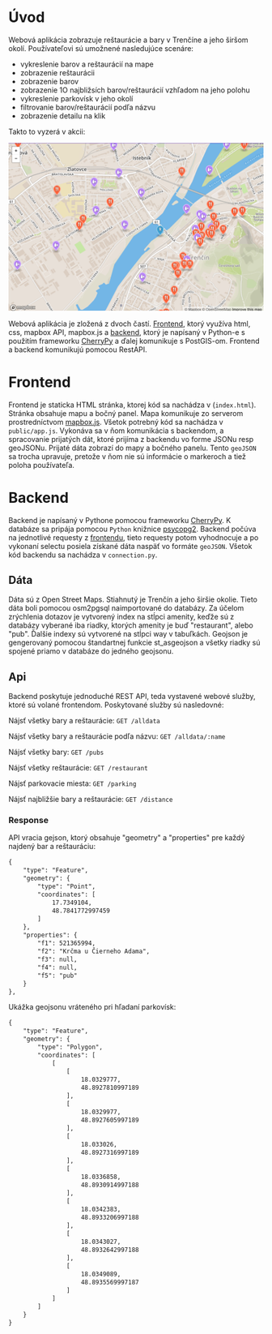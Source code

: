 # Úvod
Webová aplikácia zobrazuje reštaurácie a bary v Trenčíne a jeho širšom okolí.
Používateľovi sú umožnené nasledujúce scenáre:
  - vykreslenie barov a reštaurácií na mape 
  - zobrazenie reštaurácii
  - zobrazenie barov
  - zobrazenie 1O najbližsích barov/reštaurácií vzhľadom na jeho polohu
  - vykreslenie parkovísk v jeho okolí
  - filtrovanie barov/reštaurácií podľa názvu
  - zobrazenie detailu na klik

Takto to vyzerá v akcii:

![Screenshot](screenshot.png)

Webová aplikácia je zložená z dvoch častí. [Frontend](#frontend), ktorý využíva html, css, mapbox API, mapbox.js a [backend](#backend), ktorý je napísaný v Python-e s použitím frameworku [CherryPy](#http://cherrypy.org) a ďalej komunikuje s PostGIS-om. Frontend a backend komunikujú pomocou RestAPI.

# Frontend

Frontend je staticka HTML stránka, ktorej kód sa nachádza v (`index.html`). Stránka obsahuje mapu a bočný panel. Mapa komunikuje zo serverom prostredníctvom [mapbox.js](https://api.mapbox.com/mapbox.js/v3.1.1/mapbox.js). Všetok potrebný kód sa nachádza v `public/app.js`. Vykonáva sa v ňom komunikácia s backendom, a spracovanie prijatých dát, ktoré prijíma z backendu vo forme JSONu resp geoJSONu. Prijaté dáta zobrazí do mapy a bočného panelu. Tento `geoJSON` sa trocha upravuje, pretože v ňom nie sú informácie o markeroch a tiež poloha používateľa.

# Backend

Backend je napísaný v Pythone pomocou frameworku [CherryPy](#http://cherrypy.org). K databáze sa pripája pomocou `Python` knižnice [psycopg2](http://initd.org/psycopg/). Backend počúva na jednotlivé requesty z [frontendu](#frontend), tieto requesty potom vyhodnocuje a po vykonaní selectu posiela získané dáta naspäť vo formáte `geoJSON`. Všetok kód backendu sa nachádza v `connection.py`.

## Dáta

Dáta sú z Open Street Maps. Stiahnutý je Trenčín a jeho širšie okolie. Tieto dáta boli pomocou osm2pgsql naimportované do databázy. Za účelom zrýchlenia dotazov je vytvorený index na stĺpci amenity, keďže sú z databázy vyberané iba riadky, ktorých amenity je buď "restaurant", alebo "pub". Ďalšie indexy sú vytvorené na stĺpci way v tabuľkách. Geojson je gengerovaný pomocou štandartnej funkcie st_asgeojson a všetky riadky sú spojené priamo v databáze do jedného geojsonu.

## Api

Backend poskytuje jednoduché REST API, teda vystavené webové služby, ktoré sú volané frontendom. Poskytované služby sú nasledovné:

Nájsť všetky bary a reštaurácie:
`GET /alldata `

Nájsť všetky bary a reštaurácie podľa názvu:
`GET /alldata/:name`

Nájsť všetky bary:
`GET /pubs `

Nájsť všetky reštaurácie:
`GET /restaurant `

Nájsť parkovacie miesta:
`GET /parking `

Nájsť najbližšie bary a reštaurácie:
`GET /distance `

### Response

API vracia gejson, ktorý obsahuje "geometry" a "properties" pre každý najdený bar a reštauráciu:
```
{
	"type": "Feature",
	"geometry": {
		"type": "Point",
		"coordinates": [
			17.7349104,
			48.7841772997459
		]
	},
	"properties": {
		"f1": 521365994,
		"f2": "Krčma u Čierneho Adama",
		"f3": null,
		"f4": null,
		"f5": "pub"
	}
},
```

Ukážka geojsonu vráteného pri hľadaní parkovísk:
```
{
	"type": "Feature",
	"geometry": {
		"type": "Polygon",
		"coordinates": [
			[
				[
					18.0329777,
					48.8927810997189
				],
				[
					18.0329977,
					48.8927605997189
				],
				[
					18.033026,
					48.8927316997189
				],
				[
					18.0336858,
					48.8930914997188
				],
				[
					18.0342383,
					48.8933206997188
				],
				[
					18.0343027,
					48.8932642997188
				],
				[
					18.0349089,
					48.8935569997187
				]
			]
		]
	}
}
```

